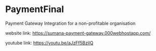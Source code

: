 # PaymentFinal
Payment Gateway Integration for a non-profitable organisation

website link:  https://sumana-payment-gateway.000webhostapp.com/

youtube link:  https://youtu.be/aJzFf5BzilQ

